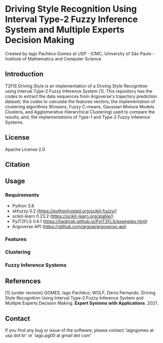 # Driving Style Recognition Using Interval Type-2 Fuzzy Inference System and Multiple Experts Decision Making

Created by Iago Pachêco Gomes at USP - ICMC, University of São Paulo - Institute of Mathematics and Computer Science

## Introduction

T2FIS Driving Style is an implementation of a Driving Style Recognition using Interval Type-2 Fuzzy Inference System [1]. This repository has the codes to extract the data sequences from Argoverse's trajectory prediction dataset; the codes to calculate the features vectors; the implementation of clustering algorithms (Kmeans, Fuzzy C-means, Gaussian Mixture Models Clusteris, and Agglomerative Hierarchical Clustering) used to compare the results; and, the implementations of Type-1 and Type-2 Fuzzy Inference Systems.


## License

Apache License 2.0

## Citation

## Usage

### Requirements

- Python 3.8
- skfuzzy 0.2 (https://pythonhosted.org/scikit-fuzzy/)
- scikit-learn 0.23.2 (https://scikit-learn.org/stable/)
- PyIT2FLS 0.6.1 (https://haghrah.github.io/PyIT2FLS/examples.html)
- Argoverse API (https://github.com/argoai/argoverse-api)

### Features

### Clustering

### Fuzzy Inference Systems

## References

[1] (under revision) GOMES, Iago Pachêco; WOLF, Denis Fernando. Driving Style Recognition Using Interval Type-2 Fuzzy Inference System and Multiple Experts Decision Making. **Expert Systems with Applications**. 2021.



## Contact

If you find any bug or issue of the software, please contact 'iagogomes at usp dot br' or 'iago.pg00 at gmail dot com'
